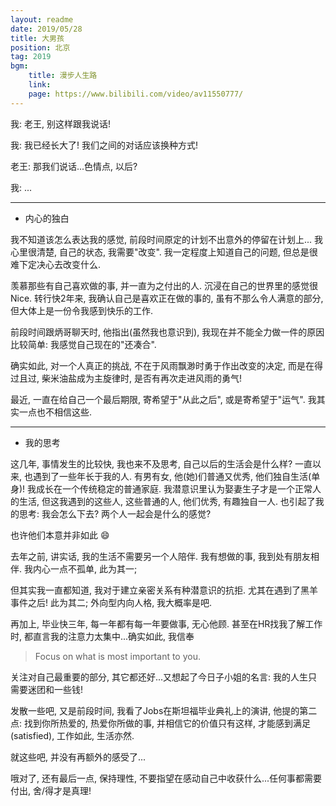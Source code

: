 ```yaml
---
layout: readme
date: 2019/05/28
title: 大男孩
position: 北京
tag: 2019
bgm:
    title: 漫步人生路
    link:
    page: https://www.bilibili.com/video/av11550777/
---
```


我: 老王, 别这样跟我说话!

我: 我已经长大了! 我们之间的对话应该换种方式!

老王: 那我们说话...色情点, 以后?

我: ...

---

- 内心的独白

我不知道该怎么表达我的感觉, 前段时间原定的计划不出意外的停留在计划上... 我心里很清楚, 自己的状态, 我需要"改变". 我一定程度上知道自己的问题, 但总是很难下定决心去改变什么. 

羡慕那些有自己喜欢做的事, 并一直为之付出的人. 沉浸在自己的世界里的感觉很Nice. 转行快2年来, 我确认自己是喜欢正在做的事的, 虽有不那么令人满意的部分, 但大体上是一份令我感到快乐的工作.

前段时间跟炳哥聊天时, 他指出(虽然我也意识到), 我现在并不能全力做一件的原因比较简单: 我感觉自己现在的"还凑合".

确实如此, 对一个人真正的挑战, 不在于风雨飘渺时勇于作出改变的决定, 而是在得过且过, 柴米油盐成为主旋律时, 是否有再次走进风雨的勇气!

最近, 一直在给自己一个最后期限, 寄希望于"从此之后", 或是寄希望于"运气". 我其实一点也不相信这些.

---

- 我的思考

这几年, 事情发生的比较快, 我也来不及思考, 自己以后的生活会是什么样? 一直以来, 也遇到了一些年长于我的人. 有男有女, 他(她)们普通又优秀, 他们独自生活(单身)! 我成长在一个传统稳定的普通家庭. 我潜意识里认为娶妻生子才是一个正常人的生活, 但这我遇到的这些人, 这些普通的人, 他们优秀, 有趣独自一人. 也引起了我的思考: 我会怎么下去? 两个人一起会是什么的感觉? 

也许他们本意并非如此 :smile:

去年之前, 讲实话, 我的生活不需要另一个人陪伴. 我有想做的事, 我到处有朋友相伴. 我内心一点不孤单, 此为其一;

但其实我一直都知道, 我对于建立亲密关系有种潜意识的抗拒. 尤其在遇到了黑羊事件之后! 此为其二; 外向型内向人格, 我大概率是吧.

再加上, 毕业快三年, 每一年都有每一年要做事, 无心他顾. 甚至在HR找我了解工作时, 都直言我的注意力太集中...确实如此, 我信奉

> Focus on what is most important to you. 

关注对自己最重要的部分, 其它都还好...又想起了今日子小姐的名言: 我的人生只需要迷团和一些钱!

发散一些吧, 又是前段时间, 我看了Jobs在斯坦福毕业典礼上的演讲, 他提的第二点: 找到你所热爱的, 热爱你所做的事, 并相信它的价值只有这样, 才能感到满足(satisfied), 工作如此, 生活亦然.

就这些吧, 并没有再额外的感受了...

哦对了, 还有最后一点, 保持理性, 不要指望在感动自己中收获什么...任何事都需要付出, 舍/得才是真理! 